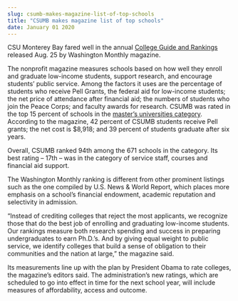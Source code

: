 ```yaml
---
slug: csumb-makes-magazine-list-of-top-schools
title: "CSUMB makes magazine list of top schools"
date: January 01 2020
---
```


<p>CSU Monterey Bay fared well in the annual <a href="http://www.washingtonmonthly.com/college_guide/">College Guide and Rankings</a> released Aug. 25 by Washington Monthly magazine.
</p><p>The nonprofit magazine measures schools based on how well they enroll and graduate low-income students, support research, and encourage students’ public service. Among the factors it uses are the percentage of students who receive Pell Grants, the federal aid for low-income students; the net price of attendance after financial aid; the numbers of students who join the Peace Corps; and faculty awards for research. CSUMB was rated in the top 15 percent of schools in the <a href="//www.washingtonmonthly.com/college_guide/rankings-2014/masters-universities-rank.php">master’s universities category</a>. According to the magazine, 42 percent of CSUMB students receive Pell grants; the net cost is $8,918; and 39 percent of students graduate after six years.
</p><p>Overall, CSUMB ranked 94th among the 671 schools in the category. Its best rating – 17th – was in the category of service staff, courses and financial aid support.
</p><p>The Washington Monthly ranking is different from other prominent listings such as the one compiled by U.S. News &amp; World Report, which places more emphasis on a school’s financial endowment, academic reputation and selectivity in admission.
</p><p>“Instead of crediting colleges that reject the most applicants, we recognize those that do the best job of enrolling and graduating low-income students. Our rankings measure both research spending and success in preparing undergraduates to earn Ph.D.’s. And by giving equal weight to public service, we identify colleges that build a sense of obligation to their communities and the nation at large,” the magazine said.
</p><p>Its measurements line up with the plan by President Obama to rate colleges, the magazine’s editors said. The administration’s new ratings, which are scheduled to go into effect in time for the next school year, will include measures of affordability, access and outcome.
</p>
